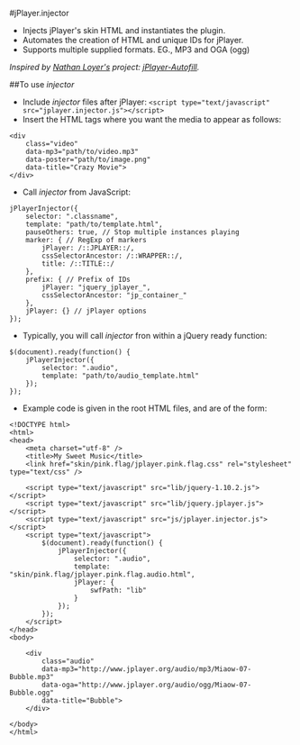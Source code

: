 #jPlayer.injector

* Injects jPlayer's skin HTML and instantiates the plugin.
* Automates the creation of HTML and unique IDs for jPlayer.
* Supports multiple supplied formats. EG., MP3 and OGA (ogg)

*Inspired by [Nathan Loyer's](https://github.com/namlet) project: [jPlayer-Autofill](https://github.com/namlet/jPlayer-Autofill).*

##To use *injector*
* Include *injector* files after jPlayer:
```<script type="text/javascript" src="jplayer.injector.js"></script>```
* Insert the HTML tags where you want the media to appear as follows:
```
<div
	class="video"
	data-mp3="path/to/video.mp3"
	data-poster="path/to/image.png"
	data-title="Crazy Movie">
</div>
```
* Call *injector* from JavaScript:
```
jPlayerInjector({
	selector: ".classname",
	template: "path/to/template.html",
	pauseOthers: true, // Stop multiple instances playing
	marker: { // RegExp of markers
		jPlayer: /::JPLAYER::/,
		cssSelectorAncestor: /::WRAPPER::/,
		title: /::TITLE::/
	},
	prefix: { // Prefix of IDs
		jPlayer: "jquery_jplayer_",
		cssSelectorAncestor: "jp_container_"
	},
	jPlayer: {} // jPlayer options
});
```
* Typically, you will call *injector* fron within a jQuery ready function:
```
$(document).ready(function() {
	jPlayerInjector({
		selector: ".audio",
		template: "path/to/audio_template.html"
	});
});
```
* Example code is given in the root HTML files, and are of the form:
```
<!DOCTYPE html>
<html>
<head>
	<meta charset="utf-8" />
	<title>My Sweet Music</title>
	<link href="skin/pink.flag/jplayer.pink.flag.css" rel="stylesheet" type="text/css" />

	<script type="text/javascript" src="lib/jquery-1.10.2.js"></script>
	<script type="text/javascript" src="lib/jquery.jplayer.js"></script>
	<script type="text/javascript" src="js/jplayer.injector.js"></script>
	<script type="text/javascript">
		$(document).ready(function() {
			jPlayerInjector({
				selector: ".audio",
				template: "skin/pink.flag/jplayer.pink.flag.audio.html",
				jPlayer: {
					swfPath: "lib"
				}
			});
		});
	</script>
</head>
<body>

	<div
		class="audio"
		data-mp3="http://www.jplayer.org/audio/mp3/Miaow-07-Bubble.mp3"
		data-oga="http://www.jplayer.org/audio/ogg/Miaow-07-Bubble.ogg"
		data-title="Bubble">
	</div>

</body>
</html>
```
